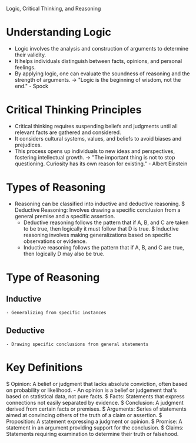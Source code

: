 Logic, Critical Thinking, and Reasoning

# Understanding Logic

- Logic involves the analysis and construction of arguments to determine their validity.
- It helps individuals distinguish between facts, opinions, and personal feelings.
- By applying logic, one can evaluate the soundness of reasoning and the strength of arguments.
    -> "Logic is the beginning of wisdom, not the end." - Spock

# Critical Thinking Principles

- Critical thinking requires suspending beliefs and judgments until all relevant facts are gathered and considered.
- It considers cultural systems, values, and beliefs to avoid biases and prejudices.
- This process opens up individuals to new ideas and perspectives, fostering intellectual growth.
    -> "The important thing is not to stop questioning. Curiosity has its own reason for existing." - Albert Einstein

# Types of Reasoning

- Reasoning can be classified into inductive and deductive reasoning.
$ Deductive Reasoning: Involves drawing a specific conclusion from a general premise and a specific assertion.
    - Deductive reasoning follows the pattern that if A, B, and C are taken to be true, then logically it must follow that D is true.
$ Inductive reasoning involves making generalizations based on specific observations or evidence.
    - Inductive reasoning follows the pattern that if A, B, and C are true, then logically D may also be true.

# Type of Reasoning

## Inductive
    - Generalizing from specific instances

## Deductive
    - Drawing specific conclusions from general statements

# Key Definitions

$ Opinion: A belief or judgment that lacks absolute conviction, often based on probability or likelihood.
    - An opinion is a belief or judgement that's based on statistical data, not pure facts.
$ Facts: Statements that express connections not easily separated by evidence.
$ Conclusion: A judgment derived from certain facts or premises.
$ Arguments: Series of statements aimed at convincing others of the truth of a claim or assertion.
$ Proposition: A statement expressing a judgment or opinion.
$ Promise: A statement in an argument providing support for the conclusion.
$ Claims: Statements requiring examination to determine their truth or falsehood.
